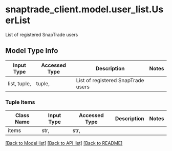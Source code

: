 # snaptrade_client.model.user_list.UserList

List of registered SnapTrade users

## Model Type Info
Input Type | Accessed Type | Description | Notes
------------ | ------------- | ------------- | -------------
list, tuple,  | tuple,  | List of registered SnapTrade users | 

### Tuple Items
Class Name | Input Type | Accessed Type | Description | Notes
------------- | ------------- | ------------- | ------------- | -------------
items | str,  | str,  |  | 

[[Back to Model list]](../../README.md#documentation-for-models) [[Back to API list]](../../README.md#documentation-for-api-endpoints) [[Back to README]](../../README.md)

